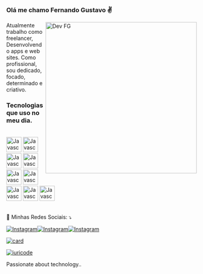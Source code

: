 ### Olá me chamo Fernando Gustavo ✌️

<img src="https://raw.githubusercontent.com/MicaelliMedeiros/micaellimedeiros/master/image/computer-illustration.png" min-width="400px" max-width="400px" width="400px" align="right" alt="Dev FG">

<p align="left"> 
 Atualmente trabalho como freelancer, Desenvolvendo apps e web sites.
 Como profissional, sou dedicado, focado, determinado e criativo.
</p>

### Tecnologias que uso no meu dia.

<div styele="display: inline_block"><br/>
<img aling="center" alt="Javascript" src="https://i.ibb.co/kySpBsf/html.png" width='40px'>
<img aling="center" alt="Javascript" src="https://i.ibb.co/6PXY0rd/css.png" width='40px'>
<img aling="center" alt="Javascript" src="https://i.ibb.co/r76mQqg/js.png" width='40px'>
<img aling="center" alt="Javascript" src="https://i.ibb.co/JHb2P3y/ts.png" width='40px'>
<img aling="center" alt="Javascript" src="https://i.ibb.co/5sGRxvv/node.png" width='40px'>
<img aling="center" alt="Javascript" src="https://i.ibb.co/g6M57S5/react.png" width='40px'>
<img aling="center" alt="Javascript" src="https://i.ibb.co/Sw5xgbg/fire.png" width='40px'>
<img aling="center" alt="Javascript" src="https://techcommunity.microsoft.com/t5/image/serverpage/image-id/283585i32E35734ADB2BDF9" width='40px'>
<img aling="center" alt="Javascript" src="https://i.ibb.co/MPtrpNT/git.png" width='40px'>
</div><br/>

	

<p align="left">
  💌 Minhas Redes Sociais: ⤵️
</p>


[![Instagram](https://img.shields.io/badge/Instagram-E4405F?style=for-the-badge&logo=instagram&logoColor=white)](https://www.instagram.com/fernando.gust)[![Instagram](https://img.shields.io/badge/YouTube-FF0000?style=for-the-badge&logo=youtube&logoColor=white)](https://www.youtube.com/channel/UC9r3UVLvNcnYfjUjqlKjhrw)[![Instagram](https://img.shields.io/badge/LinkedIn-0077B5?style=for-the-badge&logo=linkedin&logoColor=white)](https://www.linkedin.com/in/fernando-gustavo-a46962221/)

[![card](https://github-readme-stats.vercel.app/api?username=DeveloperFG&theme=dark&show_icons=true)](https://github.com/iuricode/)

[![iuricode](https://github-readme-stats.vercel.app/api/top-langs/?username=DeveloperFG&hide=html&layout=compact=true&theme=dark)](https://github.com/DeveloperFG/)




Passionate about technology..
